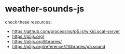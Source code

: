 # weather-sounds-js

check these resources:

* https://github.com/processing/p5.js/wiki/Local-server
* https://p5js.org/
* https://p5js.org/libraries/
* https://p5js.org/reference/#/libraries/p5.sound
